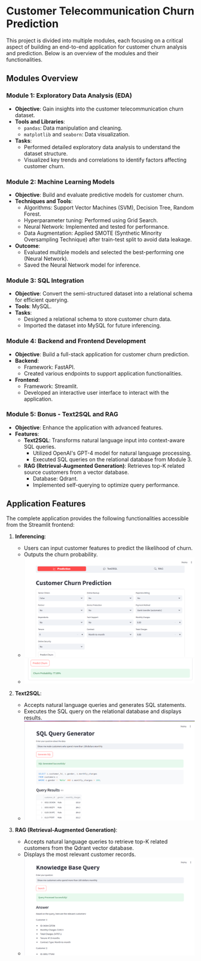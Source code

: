 # Customer Telecommunication Churn Prediction

This project is divided into multiple modules, each focusing on a critical aspect of building an end-to-end application for customer churn analysis and prediction. Below is an overview of the modules and their functionalities.

## Modules Overview

### Module 1: Exploratory Data Analysis (EDA)
- **Objective**: Gain insights into the customer telecommunication churn dataset.
- **Tools and Libraries**:
  - `pandas`: Data manipulation and cleaning.
  - `matplotlib` and `seaborn`: Data visualization.
- **Tasks**:
  - Performed detailed exploratory data analysis to understand the dataset structure.
  - Visualized key trends and correlations to identify factors affecting customer churn.

### Module 2: Machine Learning Models
- **Objective**: Build and evaluate predictive models for customer churn.
- **Techniques and Tools**:
  - Algorithms: Support Vector Machines (SVM), Decision Tree, Random Forest.
  - Hyperparameter tuning: Performed using Grid Search.
  - Neural Network: Implemented and tested for performance.
  - Data Augmentation: Applied SMOTE (Synthetic Minority Oversampling Technique) after train-test split to avoid data leakage.
- **Outcome**:
  - Evaluated multiple models and selected the best-performing one (Neural Network).
  - Saved the Neural Network model for inference.

### Module 3: SQL Integration
- **Objective**: Convert the semi-structured dataset into a relational schema for efficient querying.
- **Tools**: MySQL.
- **Tasks**:
  - Designed a relational schema to store customer churn data.
  - Imported the dataset into MySQL for future inferencing.

### Module 4: Backend and Frontend Development
- **Objective**: Build a full-stack application for customer churn prediction.
- **Backend**:
  - Framework: FastAPI.
  - Created various endpoints to support application functionalities.
- **Frontend**:
  - Framework: Streamlit.
  - Developed an interactive user interface to interact with the application.

### Module 5: Bonus - Text2SQL and RAG
- **Objective**: Enhance the application with advanced features.
- **Features**:
  - **Text2SQL**: Transforms natural language input into context-aware SQL queries.
    - Utilized OpenAI's GPT-4 model for natural language processing.
    - Executed SQL queries on the relational database from Module 3.
  - **RAG (Retrieval-Augmented Generation)**: Retrieves top-K related source customers from a vector database.
    - Database: Qdrant.
    - Implemented self-querying to optimize query performance.

## Application Features

The complete application provides the following functionalities accessible from the Streamlit frontend:

1. **Inferencing**:
   - Users can input customer features to predict the likelihood of churn.
   - Outputs the churn probability.
   - ![Alt text](Screenshots/Inference1.png)
   - ![Alt text](Screenshots/Inference2.png)

2. **Text2SQL**:
   - Accepts natural language queries and generates SQL statements.
   - Executes the SQL query on the relational database and displays results.
   - ![Alt text](Screenshots/SQL1.png)

3. **RAG (Retrieval-Augmented Generation)**:
   - Accepts natural language queries to retrieve top-K related customers from the Qdrant vector database.
   - Displays the most relevant customer records.
   - ![Alt text](Screenshots/RAG1.png)

